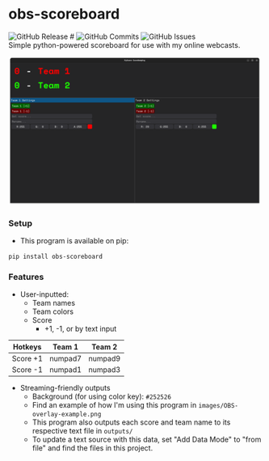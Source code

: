 # obs-scoreboard
![GitHub Release #](https://img.shields.io/github/v/release/gsl4295/scores?include_prereleases&sort=date&display_name=tag)
![GitHub Commits](https://img.shields.io/github/commit-activity/t/gsl4295/scores)
![GitHub Issues](https://img.shields.io/github/issues/gsl4295/scores)<br>
Simple python-powered scoreboard for use with my online webcasts.

<img src="/images/GUI.png" width=500 /><br>

### Setup
- This program is available on pip:
```commandline
pip install obs-scoreboard
```

### Features
- User-inputted:
  - Team names
  - Team colors
  - Score
    - +1, -1, or by text input

| Hotkeys  | Team 1  | Team 2  |
|:--------:|:-------:|:-------:|
| Score +1 | numpad7 | numpad9 |
| Score -1 | numpad1 | numpad3 |

- Streaming-friendly outputs
  - Background (for using color key): `#252526`
  - Find an example of how I'm using this program in `images/OBS-overlay-example.png`
  - This program also outputs each score and team name to its respective text file in `outputs/`
  - To update a text source with this data, set "Add Data Mode" to "from file" and find the files in this project.

